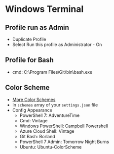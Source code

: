 # Windows Terminal

## Profile run as Admin
- Duplicate Profile
- Select Run this profile as Administrator - On

## Profile for Bash
- cmd: C:\Program Files\Git\bin\bash.exe

## Color Scheme
- [More Color Schemes](https://windowsterminalthemes.dev/)
- In `schemes` array of your `settings.json` file
- Config Appearance
  - PowerShell 7: AdventureTime
  - Cmd: Vintage
  - Windows PowerShell: Campbell Powershell
  - Azure Cloud Shell: Vintage
  - Git Bash: Borland
  - PowerShell 7 Admin: Tomorrow Night Burns
  - Ubuntu: Ubuntu-ColorScheme
